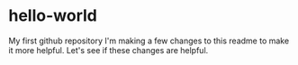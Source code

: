 # hello-world
My first github repository
I'm making a few changes to this readme to make it more helpful. 
Let's see if these changes are helpful.
